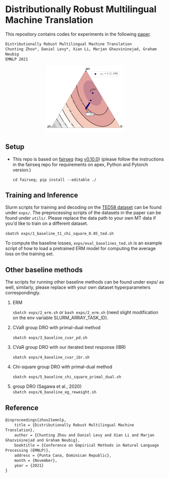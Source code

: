 # Distributionally Robust Multilingual Machine Translation
This repository contains codes for experiments in the following [paper](tba).
```
Distributionally Robust Multilingual Machine Translation
Chunting Zhou*, Daniel Levy*, Xian Li, Marjan Ghazvininejad, Graham Neubig
EMNLP 2021
```

<div style="text-align:center"><img src="figs/intro.png" alt="illustration" width="250"/></div>

## Setup
- This repo is based on [fairseq](https://github.com/pytorch/fairseq) (tag [v0.10.0](https://github.com/pytorch/fairseq/releases/tag/v0.10.0))
  (please follow the instructions in the fairseq repo for requirements on apex, Python and Pytorch version.)
  ```
  cd fairseq; pip install --editable ./
  ```
  
## Training and Inference
Slurm scripts for training and decoding on the [TED58 dataset](https://drive.google.com/file/d/1xNlfgLK55SbNocQh7YpDcFUYymfVNEii/view?usp=sharing) can be found under `exps/`.
The preprocessing scripts of the datasets in the paper can be found under `utils/`.
Please replace the data path to your own MT data if you'd like to train on a different dataset.  

``sbatch exps/1_baseline_t1_chi_square_0.05_ted.sh``

To compute the baseline losses, `exps/eval_baselines_ted.sh` is an example script of how to load a pretrained ERM model for computing the average loss on the training set.

## Other baseline methods
The scripts for running other baseline methods can be found under exps/ as well, similarly, please replace with your own dataset hyperparameters correspondingly.
1. ERM
   
   ``sbatch exps/2_erm.sh`` or ``bash exps/2_erm.sh`` (need slight modification on the env variable SLURM_ARRAY_TASK_ID). 
   

2. CVaR group DRO with primal-dual method
   
   ``sbatch exps/3_baseline_cvar_pd.sh``
   

3. CVaR group DRO with our iterated best response (IBR)
   
   ``sbatch exps/4_baseline_cvar_ibr.sh``
   

4. Chi-square group DRO with primal-dual method
   
   ``sbatch exps/5_baseline_chi_square_primal_dual.sh``
   

5. group DRO (Sagawa et al., 2020)  
   ``sbatch exps/6_baseline_eg_reweight.sh``

## Reference
```
@inproceedings{zhou21emnlp,
    title = {Distributionally Robust Multilingual Machine Translation},
    author = {Chunting Zhou and Daniel Levy and Xian Li and Marjan Ghazvininejad and Graham Neubig},
    booktitle = {Conference on Empirical Methods in Natural Language Processing (EMNLP)},
    address = {Punta Cana, Dominican Republic},
    month = {November},
    year = {2021}
}
```



